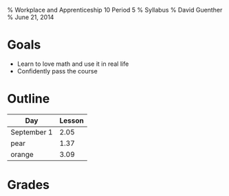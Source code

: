 % Workplace and Apprenticeship 10 Period 5
% Syllabus
% David Guenther
% June 21, 2014

# Goals

* Learn to love math and use it in real life
* Confidently pass the course

# Outline

Day | Lesson
-----|-----
September 1 |2.05
pear|1.37
orange|3.09



# Grades
